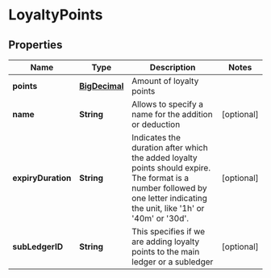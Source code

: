 
# LoyaltyPoints

## Properties
Name | Type | Description | Notes
------------ | ------------- | ------------- | -------------
**points** | [**BigDecimal**](BigDecimal.md) | Amount of loyalty points | 
**name** | **String** | Allows to specify a name for the addition or deduction |  [optional]
**expiryDuration** | **String** | Indicates the duration after which the added loyalty points should expire. The format is a number followed by one letter indicating the unit, like &#39;1h&#39; or &#39;40m&#39; or &#39;30d&#39;. |  [optional]
**subLedgerID** | **String** | This specifies if we are adding loyalty points to the main ledger or a subledger |  [optional]




